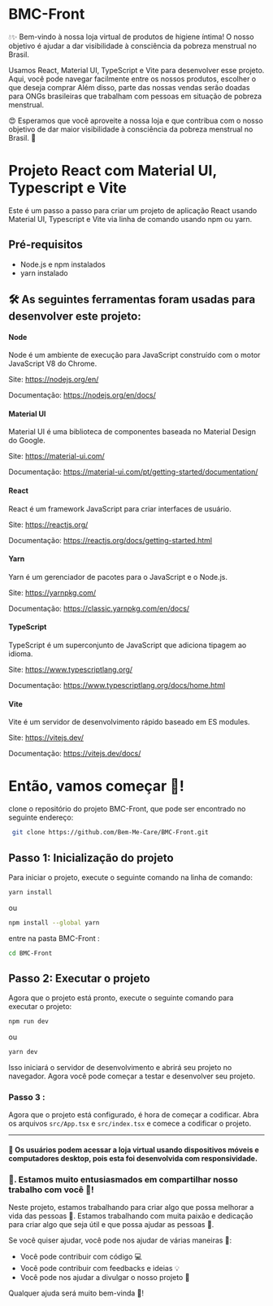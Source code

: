 # BMC-Front

💧✨ Bem-vindo à nossa loja virtual de produtos de higiene íntima! O nosso objetivo é ajudar a dar visibilidade à consciência da pobreza menstrual no Brasil. 

Usamos React, Material UI, TypeScript e Vite para desenvolver esse projeto. Aqui, você pode navegar facilmente entre os nossos produtos, escolher o que deseja comprar 
 Além disso, parte das nossas vendas serão doadas para ONGs brasileiras que trabalham com pessoas em situação de pobreza menstrual. 

😍 Esperamos que você aproveite a nossa loja e que contribua com o nosso objetivo de dar maior visibilidade à consciência da pobreza menstrual no Brasil. 🤝

# Projeto React com Material UI, Typescript e Vite

Este é um passo a passo para criar um projeto de aplicação React usando Material UI, Typescript e Vite via linha de comando usando npm ou yarn.

## Pré-requisitos

* Node.js e npm instalados
* yarn instalado 

## 🛠 As seguintes ferramentas foram usadas para desenvolver este projeto: 

#### Node
Node é um ambiente de execução para JavaScript construído com o motor JavaScript V8 do Chrome.

Site: https://nodejs.org/en/

Documentação: https://nodejs.org/en/docs/

#### Material UI
Material UI é uma biblioteca de componentes baseada no Material Design do Google.

Site: https://material-ui.com/

Documentação: https://material-ui.com/pt/getting-started/documentation/

#### React
React é um framework JavaScript para criar interfaces de usuário.

Site: https://reactjs.org/

Documentação: https://reactjs.org/docs/getting-started.html

#### Yarn 
Yarn é um gerenciador de pacotes para o JavaScript e o Node.js.

Site: https://yarnpkg.com/

Documentação: https://classic.yarnpkg.com/en/docs/

#### TypeScript
TypeScript é um superconjunto de JavaScript que adiciona tipagem ao idioma.

Site: https://www.typescriptlang.org/

Documentação: https://www.typescriptlang.org/docs/home.html

#### Vite
Vite é um servidor de desenvolvimento rápido baseado em ES modules.

Site: https://vitejs.dev/

Documentação: https://vitejs.dev/docs/

# Então, vamos começar 🚀!

 clone o repositório do projeto BMC-Front, que pode ser encontrado no seguinte endereço:
```bash
 git clone https://github.com/Bem-Me-Care/BMC-Front.git
 ```
 
## Passo 1: Inicialização do projeto

Para iniciar o projeto, execute o seguinte comando na linha de comando:

```bash
yarn install
```
ou 
```bash
npm install --global yarn
```

 entre na pasta BMC-Front :
 ```bash
 cd BMC-Front
 ```
## Passo 2: Executar o projeto

Agora que o projeto está pronto, execute o seguinte comando para executar o projeto:

```bash
npm run dev
```

ou

```bash
yarn dev
```

Isso iniciará o servidor de desenvolvimento e abrirá seu projeto no navegador. Agora você pode começar a testar e desenvolver seu projeto.

### Passo 3 :
Agora que o projeto está configurado, é hora de começar a codificar. Abra os arquivos `src/App.tsx` e `src/index.tsx` e comece a codificar o projeto.

 <hr/>

#### 📱 Os usuários podem acessar a loja virtual usando dispositivos móveis e computadores desktop, pois esta foi desenvolvida com responsividade.
### 🤝. Estamos muito entusiasmados em compartilhar nosso trabalho com você 🤗!

Neste projeto, estamos trabalhando para criar algo que possa melhorar a vida das pessoas 🤩. Estamos trabalhando com muita paixão e dedicação para criar algo que seja útil e que possa ajudar as pessoas 🤗.

Se você quiser ajudar, você pode nos ajudar de várias maneiras 🤝:

- Você pode contribuir com código 💻
- Você pode contribuir com feedbacks e ideias 💡
- Você pode nos ajudar a divulgar o nosso projeto 📢

Qualquer ajuda será muito bem-vinda 🤗!
